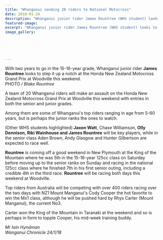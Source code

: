 ```yaml
---
title: "Whanganui sending 20 riders to National Motocross"
date: 2018-01-24
description: "Whanganui junior rider James Rountree (WHS student) looks to step it up a notch at the Honda NZ Motocross Grand Prix at Woodville..."
featured-image: 
excerpt: "Whanganui junior rider James Rountree (WHS student) looks to step it up a notch at the Honda New Zealand Motocross Grand Prix at Woodville."
image_gallery:
    
    
    
    
    
---
```


<p><span>With two years to go in the 15-16-year grade, Whanganui junior rider&nbsp;<strong>James Rountree</strong>&nbsp;looks to step it up a notch at the Honda New Zealand Motocross Grand Prix at Woodville this weekend.</span><br /><em>PHOTO / Blake Rountree</em></p>
<p class="element element-paragraph">A team of 20 Whanganui riders will make an assault on the Honda New Zealand Motocross Grand Prix at Woodville this weekend with entries in both the senior and junior grades.</p>
<p class="element element-paragraph">Among them are some of Whanganui's top riders ranging in age from 5-60 years, but is perhaps the junior ranks the ones to watch.</p>
<p class="element element-paragraph">(Other WHS students highlighted)<strong> Jaxon Watt</strong>, Chase Williamson, <strong>Olly Dennison, Riki Wainhouse and James Rountree</strong> will be key players, while in the senior class Aden Brown, Andy Glasgow and Hunter Gilbertson are expected to race well.</p>
<p class="element element-paragraph"><strong>Rountree</strong> is coming off a good weekend in New Plymouth at the King of the Mountain where he was 5th in the 15-16-year 125cc class on Saturday before moving up to the senior ranks on Sunday and racing in the national 125cc class where he finished 7th in his first senior outing, including a credible 4th in the third race. <strong>Rountree</strong> will be racing both days this weekend at Woodville.</p>
<p class="element element-paragraph">Top riders from Australia will be competing with over 400 riders racing over the two days with NZ1 Mount Manganui's Cody Cooper the hot favorite to win the Mx1 class, although he will be pushed hard by Rhys Carter (Mount Manganui), the current No3.</p>
<p class="element element-paragraph">Carter won the King of the Mountain in Taranaki at the weekend and so is perhaps in form to topple Cooper, his mid-week training buddy.</p>
<p><em>Mr Iain Hyndman</em><br /><em>Wanganui Chronicle</em><em>&nbsp;24/1/18</em></p>

